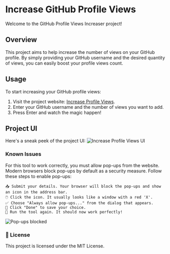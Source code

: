# Increase GitHub Profile Views

Welcome to the GitHub Profile Views Increaser project!

## Overview

This project aims to help increase the number of views on your GitHub profile. By simply providing your GitHub username and the desired quantity of views, you can easily boost your profile views count.

## Usage

To start increasing your GitHub profile views:
1. Visit the project website: [Increase Profile Views](https://increase-github-views.vercel.app).
2. Enter your GitHub username and the number of views you want to add.
3. Press Enter and watch the magic happen!

## Project UI

Here's a sneak peek of the project UI:
![Increase Profile Views UI](https://github.com/user-attachments/assets/0ea4a932-39d7-49a8-abf9-8a8d624834a1)

### Known Issues

For this tool to work correctly, you must allow pop-ups from the website. Modern browsers block pop-ups by default as a security measure.
Follow these steps to enable pop-ups:

    📥 Submit your details. Your browser will block the pop-ups and show an icon in the address bar.
    🖱️ Click the icon. It usually looks like a window with a red 'X'.
    ✅ Choose "Always allow pop-ups..." from the dialog that appears.
    💾 Click "Done" to save your choice.
    🔁 Run the tool again. It should now work perfectly!

![Pop-ups blocked](https://github.com/user-attachments/assets/29f6bc5d-ecb3-4352-9d49-a454cdbe6f04)

### 📝 License

This project is licensed under the MIT License.
